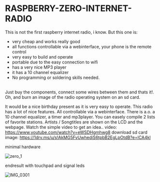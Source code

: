 # RASPBERRY-ZERO-INTERNET-RADIO
 
This is not the first raspberry internet radio, i know. But this one is:

- very cheap and works really good
- all functions controllable via a webinterface, your phone is the remote control
- very easy to build and operate
- portable due to the easy connection to wifi
- has a very nice MP3 player
- it has a 10 channel equalizer
- No programming or soldering skills needed. 

<br>
Just buy the components, connect some wires between them and thats it!. Oh, and burn an image of the radio operating system on an sd card.

It would be a nice birthday present as it is very easy to operate. This radio has a lot of nice features. All controllable via a webinterface. There is a.o. a 10 channel equalizer, a timer and mp3player. You can easely compile 2 lists of favorite stations. Artists / Songtitles are shown on the LCD and the webpage. Watch the simple video to get an idea..
video: https://www.youtube.com/watch?v=eWSDHgmhwg8
download sd card image:
https://1drv.ms/u/s!AkMG5FvUwhediS6tpbB2EgLpOtdB?e=lCA4kl

minimal hardware

![zero_1](https://user-images.githubusercontent.com/12282915/147959158-b923091e-5920-4054-911e-7d959abda161.jpg)

endresult with touchpad and signal leds

![IMG_0301](https://user-images.githubusercontent.com/12282915/147958951-3cff5bae-80cc-4ee5-b2bd-6a029c6e4c1c.JPG)

